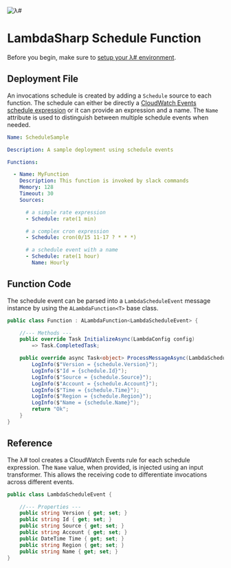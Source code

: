 ![λ#](../../Docs/LambdaSharp_v2_small.png)

# LambdaSharp Schedule Function

Before you begin, make sure to [setup your λ# environment](../../Bootstrap/).

## Deployment File

An invocations schedule is created by adding a `Schedule` source to each function. The schedule can either be directly a [CloudWatch Events schedule expression](https://docs.aws.amazon.com/AmazonCloudWatch/latest/events/ScheduledEvents.html) or it can provide an expression and a name. The `Name` attribute is used to distinguish between multiple schedule events when needed.

```yaml
Name: ScheduleSample

Description: A sample deployment using schedule events

Functions:

  - Name: MyFunction
    Description: This function is invoked by slack commands
    Memory: 128
    Timeout: 30
    Sources:

      # a simple rate expression
      - Schedule: rate(1 min)

      # a complex cron expression
      - Schedule: cron(0/15 11-17 ? * * *)

      # a schedule event with a name
      - Schedule: rate(1 hour)
        Name: Hourly
```

## Function Code

The schedule event can be parsed into a `LambdaScheduleEvent` message instance by using the `ALambdaFunction<T>` base class.

```csharp
public class Function : ALambdaFunction<LambdaScheduleEvent> {

    //--- Methods ---
    public override Task InitializeAsync(LambdaConfig config)
        => Task.CompletedTask;

    public override async Task<object> ProcessMessageAsync(LambdaScheduleEvent schedule, ILambdaContext context) {
        LogInfo($"Version = {schedule.Version}");
        LogInfo($"Id = {schedule.Id}");
        LogInfo($"Source = {schedule.Source}");
        LogInfo($"Account = {schedule.Account}");
        LogInfo($"Time = {schedule.Time}");
        LogInfo($"Region = {schedule.Region}");
        LogInfo($"Name = {schedule.Name}");
        return "Ok";
    }
}
```

## Reference

The λ# tool creates a CloudWatch Events rule for each schedule expression. The `Name` value, when provided, is injected using an input transformer. This allows the receiving code to differentiate invocations across different events.

```csharp
public class LambdaScheduleEvent {

    //--- Properties ---
    public string Version { get; set; }
    public string Id { get; set; }
    public string Source { get; set; }
    public string Account { get; set; }
    public DateTime Time { get; set; }
    public string Region { get; set; }
    public string Name { get; set; }
}
```
